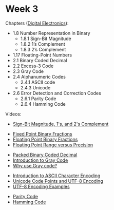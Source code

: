 # Week 3

Chapters ([Digital Electronics](https://annas-archive.org/md5/3f538094613f595ccd218b310a6bfb28)):
- 1.8 Number Representation in Binary
    - 1.8.1 Sign-Bit Magnitude
    - 1.8.2 1’s Complement
    - 1.8.3 2’s Complement
- 1.17 Floating-Point Numbers
- 2.1 Binary Coded Decimal
- 2.2 Excess-3 Code
- 2.3 Gray Code
- 2.4 Alphanumeric Codes
    - 2.4.1 ASCII code
    - 2.4.3 Unicode
- 2.6 Error Detection and Correction Codes
    - 2.6.1 Parity Code
    - 2.6.4 Hamming Code

Videos:
- [Sign-Bit Magnitude, 1's, and 2's Complement](https://www.youtube.com/watch?v=4qH4unVtJkE)
<!---->
- [Fixed Point Binary Fractions](https://www.youtube.com/watch?v=QFlbvSeBkwY)
- [Floating Point Binary Fractions](https://www.youtube.com/watch?v=L8OYx1I8qNg)
- [Floating Point Range versus Precision](https://www.youtube.com/watch?v=A2HflP5sa_0)
<!---->
- [Packed Binary Coded Decimal](https://www.youtube.com/watch?v=j8_aVNToV2g)
- [Introduction to Gray Code](https://www.youtube.com/watch?v=xuw8HSEP_eI)
- [Why use Gray code?](https://www.youtube.com/watch?v=W730NOJYXAI)
<!---->
<!-- - [Computer Science Lessons: ASCII and Unicode Character Sets](https://www.youtube.com/watch?v=I-pQH_krD0M) -->
- [Introduction to ASCII Character Encoding](https://www.youtube.com/watch?v=rIEkE6y3vdo)
- [Unicode Code Points and UTF-8 Encoding](https://www.youtube.com/watch?v=tbdym9ZtepQ)
- [UTF-8 Encoding Examples](https://www.youtube.com/watch?v=tbdym9ZtepQ)
<!---->
- [Parity Code](https://www.youtube.com/watch?v=Bwih7_AT1oI)
- [Hamming Code](https://www.youtube.com/watch?v=X8jsijhllIA)
